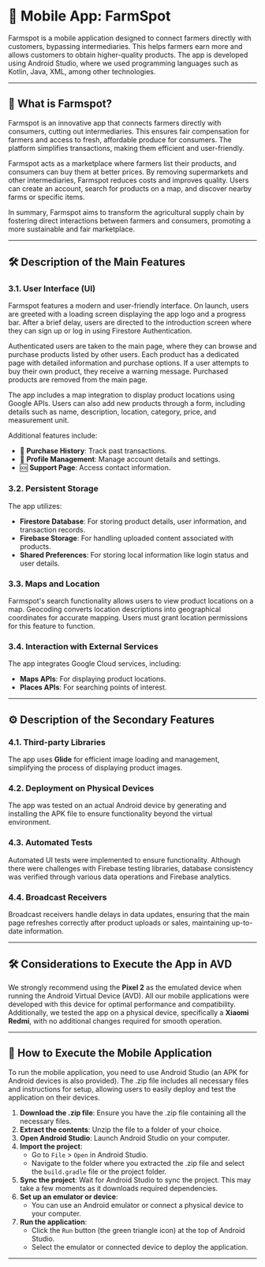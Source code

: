 # 🌾 Mobile App: FarmSpot

Farmspot is a mobile application designed to connect farmers directly with customers, bypassing intermediaries. This helps farmers earn more and allows customers to obtain higher-quality products. The app is developed using Android Studio, where we used programming languages such as Kotlin, Java, XML, among other technologies.

---

## 📱 What is Farmspot?

Farmspot is an innovative app that connects farmers directly with consumers, cutting out intermediaries. This ensures fair compensation for farmers and access to fresh, affordable produce for consumers. The platform simplifies transactions, making them efficient and user-friendly.

Farmspot acts as a marketplace where farmers list their products, and consumers can buy them at better prices. By removing supermarkets and other intermediaries, Farmspot reduces costs and improves quality. Users can create an account, search for products on a map, and discover nearby farms or specific items.

In summary, Farmspot aims to transform the agricultural supply chain by fostering direct interactions between farmers and consumers, promoting a more sustainable and fair marketplace.

---

## 🛠️ Description of the Main Features

### 3.1. User Interface (UI)
Farmspot features a modern and user-friendly interface. On launch, users are greeted with a loading screen displaying the app logo and a progress bar. After a brief delay, users are directed to the introduction screen where they can sign up or log in using Firestore Authentication. 

Authenticated users are taken to the main page, where they can browse and purchase products listed by other users. Each product has a dedicated page with detailed information and purchase options. If a user attempts to buy their own product, they receive a warning message. Purchased products are removed from the main page.

The app includes a map integration to display product locations using Google APIs. Users can also add new products through a form, including details such as name, description, location, category, price, and measurement unit.

Additional features include:
- 📜 **Purchase History**: Track past transactions.
- 👤 **Profile Management**: Manage account details and settings.
- 🆘 **Support Page**: Access contact information.

### 3.2. Persistent Storage
The app utilizes:
- **Firestore Database**: For storing product details, user information, and transaction records.
- **Firebase Storage**: For handling uploaded content associated with products.
- **Shared Preferences**: For storing local information like login status and user details.

### 3.3. Maps and Location
Farmspot's search functionality allows users to view product locations on a map. Geocoding converts location descriptions into geographical coordinates for accurate mapping. Users must grant location permissions for this feature to function.

### 3.4. Interaction with External Services
The app integrates Google Cloud services, including:
- **Maps APIs**: For displaying product locations.
- **Places APIs**: For searching points of interest.

---

## ⚙️ Description of the Secondary Features

### 4.1. Third-party Libraries
The app uses **Glide** for efficient image loading and management, simplifying the process of displaying product images.

### 4.2. Deployment on Physical Devices
The app was tested on an actual Android device by generating and installing the APK file to ensure functionality beyond the virtual environment.

### 4.3. Automated Tests
Automated UI tests were implemented to ensure functionality. Although there were challenges with Firebase testing libraries, database consistency was verified through various data operations and Firebase analytics.

### 4.4. Broadcast Receivers
Broadcast receivers handle delays in data updates, ensuring that the main page refreshes correctly after product uploads or sales, maintaining up-to-date information.

---

## 🛠️ Considerations to Execute the App in AVD

We strongly recommend using the **Pixel 2** as the emulated device when running the Android Virtual Device (AVD). All our mobile applications were developed with this device for optimal performance and compatibility. Additionally, we tested the app on a physical device, specifically a **Xiaomi Redmi**, with no additional changes required for smooth operation.

---

## 🚀 How to Execute the Mobile Application

To run the mobile application, you need to use Android Studio (an APK for Android devices is also provided). The .zip file includes all necessary files and instructions for setup, allowing users to easily deploy and test the application on their devices.

1. **Download the .zip file**: Ensure you have the .zip file containing all the necessary files.
2. **Extract the contents**: Unzip the file to a folder of your choice.
3. **Open Android Studio**: Launch Android Studio on your computer.
4. **Import the project**:
   - Go to `File` > `Open` in Android Studio.
   - Navigate to the folder where you extracted the .zip file and select the `build.gradle` file or the project folder.
5. **Sync the project**: Wait for Android Studio to sync the project. This may take a few moments as it downloads required dependencies.
6. **Set up an emulator or device**:
   - You can use an Android emulator or connect a physical device to your computer.
7. **Run the application**:
   - Click the `Run` button (the green triangle icon) at the top of Android Studio.
   - Select the emulator or connected device to deploy the application.

---
